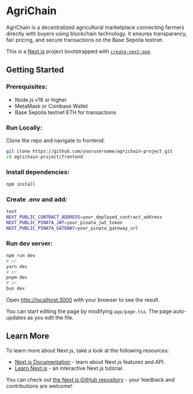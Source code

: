# AgriChain

AgriChain is a decentralized agricultural marketplace connecting farmers directly with buyers using blockchain technology. It ensures transparency, fair pricing, and secure transactions on the Base Sepolia testnet.

This is a [Next.js](https://nextjs.org) project bootstrapped with [`create-next-app`](https://nextjs.org/docs/app/api-reference/cli/create-next-app).

## Getting Started

### Prerequisites:

- Node.js v18 or higher
- MetaMask or Coinbase Wallet
- Base Sepolia testnet ETH for transactions

### Run Locally:
Clone the repo and navigate to frontend:

```bash
git clone https://github.com/yourusername/agrichain-project.git
cd agrichain-project/frontend
```
### Install dependencies:

```bash
npm install
```
### Create .env and add:

```bash
text
NEXT_PUBLIC_CONTRACT_ADDRESS=your_deployed_contract_address
NEXT_PUBLIC_PINATA_JWT=your_pinata_jwt_token
NEXT_PUBLIC_PINATA_GATEWAY=your_pinata_gateway_url
```
### Run dev server:

```bash
npm run dev
# or
yarn dev
# or
pnpm dev
# or
bun dev
```

Open [http://localhost:3000](http://localhost:3000) with your browser to see the result.

You can start editing the page by modifying `app/page.tsx`. The page auto-updates as you edit the file.

## Learn More

To learn more about Next.js, take a look at the following resources:

- [Next.js Documentation](https://nextjs.org/docs) - learn about Next.js features and API.
- [Learn Next.js](https://nextjs.org/learn) - an interactive Next.js tutorial.

You can check out [the Next.js GitHub repository](https://github.com/vercel/next.js) - your feedback and contributions are welcome!
